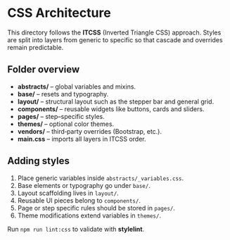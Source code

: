 # CSS Architecture

This directory follows the **ITCSS** (Inverted Triangle CSS) approach. Styles are split into layers from generic to specific so that cascade and overrides remain predictable.

## Folder overview

- **abstracts/** – global variables and mixins.
- **base/** – resets and typography.
- **layout/** – structural layout such as the stepper bar and general grid.
- **components/** – reusable widgets like buttons, cards and sliders.
- **pages/** – step–specific styles.
- **themes/** – optional color themes.
- **vendors/** – third‑party overrides (Bootstrap, etc.).
- **main.css** – imports all layers in ITCSS order.

## Adding styles

1. Place generic variables inside `abstracts/_variables.css`.
2. Base elements or typography go under `base/`.
3. Layout scaffolding lives in `layout/`.
4. Reusable UI pieces belong to `components/`.
5. Page or step specific rules should be stored in `pages/`.
6. Theme modifications extend variables in `themes/`.

Run `npm run lint:css` to validate with **stylelint**.
